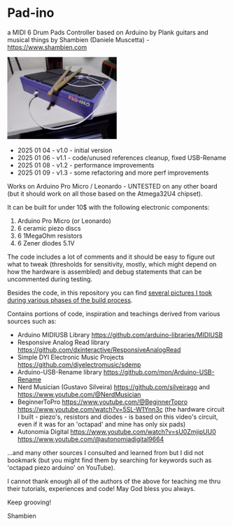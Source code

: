 # Pad-ino
a MIDI 6 Drum Pads Controller based on Arduino 
by Plank guitars and musical things by Shambien (Daniele Muscetta) - https://www.shambien.com

<img src="https://github.com/dani3l3/PadIno/blob/master/img/build-process-13.jpg?raw=true" alt="Pad-ino picture" width="250">

- 2025 01 04 - v1.0 - initial version
- 2025 01 06 - v1.1 - code/unused references cleanup, fixed USB-Rename
- 2025 01 08 - v1.2 - performance improvements
- 2025 01 09 - v1.3 - some refactoring and more perf improvements

Works on Arduino Pro Micro / Leonardo - UNTESTED on any other board (but it should work on all those based on the Atmega32U4 chipset).

It can be built for under 10$ with the following electronic components:
1. Arduino Pro Micro (or Leonardo)
1. 6 ceramic piezo discs
1. 6 1MegaOhm resistors
1. 6 Zener diodes 5.1V

The code includes a lot of comments and it should be easy to figure out what to tweak (thresholds for sensitivity, mostly, which might depend on how the hardware is assembled) and debug statements that can be uncommented during testing.

Besides the code, in this repository you can find [several pictures I took during various phases of the build process](./img/).

Contains portions of code, inspiration and teachings derived from various sources such as: 
- Arduino MIDIUSB Library https://github.com/arduino-libraries/MIDIUSB
- Responsive Analog Read library https://github.com/dxinteractive/ResponsiveAnalogRead
- Simple DYI Electronic Music Projects https://github.com/diyelectromusic/sdemp
- Arduino-USB-Rename library https://github.com/mon/Arduino-USB-Rename
- Nerd Musician (Gustavo Silveira) https://github.com/silveirago and https://www.youtube.com/@NerdMusician
- BeginnerToPro https://www.youtube.com/@BeginnerTopro https://www.youtube.com/watch?v=5SL-W1Ynn3c (the hardware circuit I built - piezo's, resistors and diodes - is based on this video's circuit, even if it was for an 'octapad' and mine has only six pads)
- Autonomia Digital https://www.youtube.com/watch?v=sU0ZmjipUU0 https://www.youtube.com/@autonomiadigital9664

...and many other sources I consulted and learned from but I did not bookmark (but you might find them by searching for keywords such as 'octapad piezo arduino' on YouTube).

I cannot thank enough all of the authors of the above for teaching me thru their tutorials, experiences and code! 
May God bless you always.

Keep grooving!

Shambien


